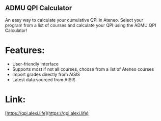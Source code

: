 ## ADMU QPI Calculator

An easy way to calculate your cumulative QPI in Ateneo. Select your program from a list of courses and calculate your QPI using the ADMU QPI Calculator!

# Features:
- User-friendly interface
- Supports most if not all courses, choose from a list of Ateneo courses
- Import grades directly from AISIS
- Latest data sourced from AISIS

# Link:
[https://qpi.alexi.life](https://qpi.alexi.life)
